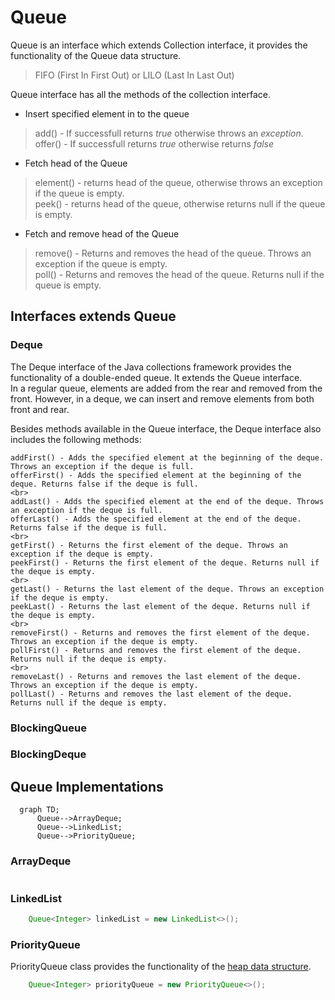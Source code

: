 # Queue

Queue is an interface which extends Collection interface, it provides the functionality of the Queue data structure.

> FIFO (First In First Out) or LILO (Last In Last Out)

Queue interface has all the methods of the collection interface.

- Insert specified element in to the queue
> add()   -  If successfull returns _true_ otherwise throws an _exception_.<br>
> offer() -  If successfull returns _true_ otherwise returns _false_

- Fetch head of the Queue
> element()  -  returns head of the queue, otherwise throws an exception if the queue is empty.<br>
> peek()     -  returns head of the queue, otherwise returns null if the queue is empty.

- Fetch and remove head of the Queue
> remove() - Returns and removes the head of the queue. Throws an exception if the queue is empty.<br>
> poll() - Returns and removes the head of the queue. Returns null if the queue is empty.

## Interfaces extends Queue

### Deque
The Deque interface of the Java collections framework provides the functionality of a double-ended queue. It extends the Queue interface.<br>
In a regular queue, elements are added from the rear and removed from the front. However, in a deque, we can insert and remove elements from both front and rear.<br>

Besides methods available in the Queue interface, the Deque interface also includes the following methods:
```
addFirst() - Adds the specified element at the beginning of the deque. Throws an exception if the deque is full.
offerFirst() - Adds the specified element at the beginning of the deque. Returns false if the deque is full.
<br>
addLast() - Adds the specified element at the end of the deque. Throws an exception if the deque is full.
offerLast() - Adds the specified element at the end of the deque. Returns false if the deque is full.
<br>
getFirst() - Returns the first element of the deque. Throws an exception if the deque is empty.
peekFirst() - Returns the first element of the deque. Returns null if the deque is empty.
<br>
getLast() - Returns the last element of the deque. Throws an exception if the deque is empty.
peekLast() - Returns the last element of the deque. Returns null if the deque is empty.
<br>
removeFirst() - Returns and removes the first element of the deque. Throws an exception if the deque is empty.
pollFirst() - Returns and removes the first element of the deque. Returns null if the deque is empty.
<br>
removeLast() - Returns and removes the last element of the deque. Throws an exception if the deque is empty.
pollLast() - Returns and removes the last element of the deque. Returns null if the deque is empty.
```


### BlockingQueue

### BlockingDeque



## Queue Implementations

```mermaid
  graph TD;
      Queue-->ArrayDeque;
      Queue-->LinkedList;
      Queue-->PriorityQueue;
```

### ArrayDeque

```java

```

### LinkedList

```java
    Queue<Integer> linkedList = new LinkedList<>();
```

### PriorityQueue

PriorityQueue class provides the functionality of the [heap data structure]().

```java
    Queue<Integer> priorityQueue = new PriorityQueue<>();
```

